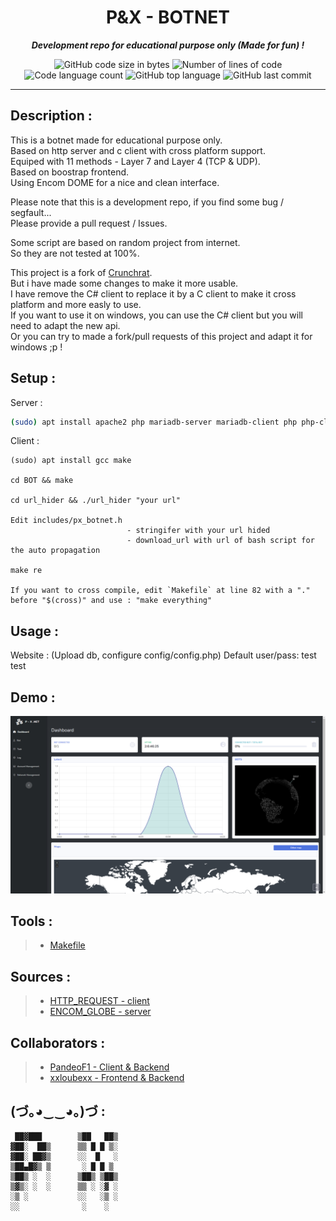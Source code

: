 <h1 align="center">
	P&X - BOTNET
</h1>

<p align="center">
	<b><i>Development repo for educational purpose only (Made for fun) !</i></b><br>
</p>

<p align="center">
	<img alt="GitHub code size in bytes" src="https://img.shields.io/github/languages/code-size/PandeoF1/px_botnet?color=blueviolet" />
	<img alt="Number of lines of code" src="https://img.shields.io/tokei/lines/github/PandeoF1/px_botnet?color=blueviolet" />
	<img alt="Code language count" src="https://img.shields.io/github/languages/count/PandeoF1/px_botnet?color=blue" />
	<img alt="GitHub top language" src="https://img.shields.io/github/languages/top/PandeoF1/px_botnet?color=blue" />
	<img alt="GitHub last commit" src="https://img.shields.io/github/last-commit/PandeoF1/px_botnet?color=brightgreen" />
</p>

---
## Description :

This is a botnet made for educational purpose only. <br />
Based on http server and c client with cross platform support. <br />
Equiped with 11 methods - Layer 7 and Layer 4 (TCP & UDP). <br />
Based on boostrap frontend. <br />
Using Encom DOME for a nice and clean interface. <br />


Please note that this is a development repo, if you find some bug / segfault... <br />
Please provide a pull request / Issues.


Some script are based on random project from internet. <br />
So they are not tested at 100%.

This project is a fork of [Crunchrat](https://github.com/erikbarzdukas/CrunchRAT). <br />
But i have made some changes to make it more usable. <br />
I have remove the C# client to replace it by a C client to make it cross platform and more easly to use. <br />
If you want to use it on windows, you can use the C# client but you will need to adapt the new api. <br />
Or you can try to made a fork/pull requests of this project and adapt it for windows ;p !


## Setup :

Server :

```bash
(sudo) apt install apache2 php mariadb-server mariadb-client php php-cli php-fpm php-json php-pdo php-mysql php-zip php-gd  php-mbstring php-curl php-xml php-pear php-bcmath
```

Client :

```
(sudo) apt install gcc make

cd BOT && make

cd url_hider && ./url_hider "your url"

Edit includes/px_botnet.h 
                          - stringifer with your url hided
                          - download_url with url of bash script for the auto propagation

make re

If you want to cross compile, edit `Makefile` at line 82 with a "." before "$(cross)" and use : "make everything"
```

## Usage :
Website : (Upload db, configure config/config.php) Default user/pass: test test

## Demo :
![image description](./images/demo.png)

## Tools :
 > - [Makefile](https://github.com/PandeoF1/makefile) <br />

## Sources :
 > - [HTTP_REQUEST - client](https://github.com/odrevet/HTTP-Request)
 > - [ENCOM_GLOBE - server](https://github.com/arscan/encom-globe)

## Collaborators :
 > - [PandeoF1 - Client & Backend](https://github.com/PandeoF1)
 > - [xxloubexx - Frontend & Backend](https://github.com/xxloubexx)

## (づ｡◕‿‿◕｡)づ :
```
 ██▓███        ▒██   ██▒
▓██░  ██▒      ▒▒ █ █ ▒░
▓██░ ██▓▒      ░░  █   ░
▒██▄█▓▒ ▒       ░ █ █ ▒ 
▒██▒ ░  ░      ▒██▒ ▒██▒
▒▓▒░ ░  ░      ▒▒ ░ ░▓ ░
░▒ ░           ░░   ░▒ ░
░░              ░    ░  
```
